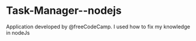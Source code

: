 # Task-Manager--nodejs
Application developed by @freeCodeCamp. I used how to fix my knowledge in nodeJs
